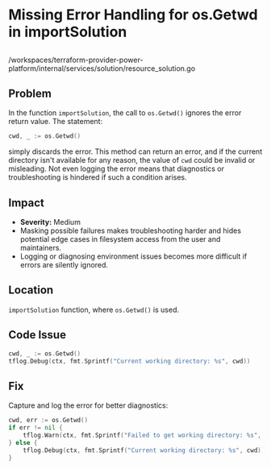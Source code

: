 # Missing Error Handling for os.Getwd in importSolution

##
/workspaces/terraform-provider-power-platform/internal/services/solution/resource_solution.go

## Problem
In the function `importSolution`, the call to `os.Getwd()` ignores the error return value. The statement:

```go
cwd, _ := os.Getwd()
```

simply discards the error. This method can return an error, and if the current directory isn't available for any reason, the value of `cwd` could be invalid or misleading. Not even logging the error means that diagnostics or troubleshooting is hindered if such a condition arises.

## Impact
- **Severity:** Medium
- Masking possible failures makes troubleshooting harder and hides potential edge cases in filesystem access from the user and maintainers.
- Logging or diagnosing environment issues becomes more difficult if errors are silently ignored.

## Location
`importSolution` function, where `os.Getwd()` is used.

## Code Issue
```go
cwd, _ := os.Getwd()
tflog.Debug(ctx, fmt.Sprintf("Current working directory: %s", cwd))
```

## Fix
Capture and log the error for better diagnostics:

```go
cwd, err := os.Getwd()
if err != nil {
    tflog.Warn(ctx, fmt.Sprintf("Failed to get working directory: %s", err.Error()))
} else {
    tflog.Debug(ctx, fmt.Sprintf("Current working directory: %s", cwd))
}
```
